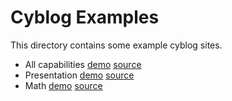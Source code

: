 # Cyblog Examples

This directory contains some example cyblog sites.

- All capabilities [demo](demo.cyblog)
  [source](https://github.com/xyzshantaram/cyblog/blob/main/examples/demo.cyblog)
- Presentation [demo](presentation.cyblog)
  [source](https://github.com/xyzshantaram/cyblog/blob/main/examples/presentation.cyblog)
- Math [demo](math.cyblog)
  [source](https://github.com/xyzshantaram/cyblog/blob/main/examples/math.cyblog)
